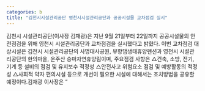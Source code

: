 ```yaml
---
categories: b
title: "김천시시설관리공단 영천시시설관리공단과 공공시설물 교차점검 실시"
---
```

김천시 시설관리공단(이사장 김재광)은 지난 9월 21일부터 22일까지 공공시설물의 안전점검을 위해 영천시 시설관리공단과 교차점검을 실시했다고 밝혔다.									이번 교차점검 대상시설은 김천시 시설관리공단의 사명대사공원, 부항댐생태휴양펜션과 영천시 시설관리공단의 한의마을, 운주산 승마자연휴양림이며, 주요점검 사항은 △건축, 소방, 전기, 기계 등 설비의 점검 및 유지보수 적정성 △안전사고 위험요소 점검 및 예방활동의 적정성 △사회적 약자 편의시설 등으로 개선이 필요한 시설에 대해서는 조치방법을 공유할 예정이다.김재광 이사장은 “